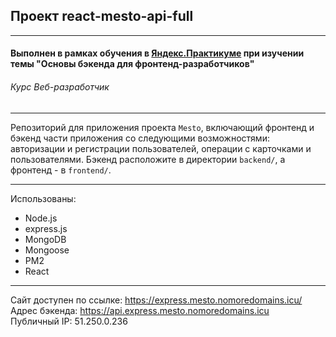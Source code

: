 ## Проект react-mesto-api-full
------

#### Выполнен в рамках обучения в [**Яндекс.Практикуме**](https://praktikum.yandex.ru/ "Яндекс.Практикум") при изучении темы "Основы бэкенда для фронтенд-разработчиков"
###### Курс Веб-разработчик
-----

Репозиторий для приложения проекта `Mesto`, включающий фронтенд и бэкенд части приложения со следующими возможностями: авторизации и регистрации пользователей, операции с карточками и пользователями. Бэкенд расположите в директории `backend/`, а фронтенд - в `frontend/`.


---

Использованы:

* Node.js
* express.js
* MongoDB
* Mongoose
* PM2
* React

---

Сайт доступен по ссылке: https://express.mesto.nomoredomains.icu/  
Адрес бэкенда: https://api.express.mesto.nomoredomains.icu  
Публичный IP: 51.250.0.236

